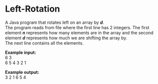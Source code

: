 # Left-Rotation
A Java program that rotates left on an array by <i><b>d</b></i>.<br>
The program reads from file where the first line has 2 integers. The first element <i><b>n</b></i> represents 
how many elements are in the array and the second element <i><b>d</b></i> represents how much we are 
shifting the array by.<br> The next line contains all the elements.<br>

<b>Example input:</b><br>
6 3<br>
6 5 4 3 2 1<br>

<b>Example output:</b><br>
3 2 1 6 5 4
